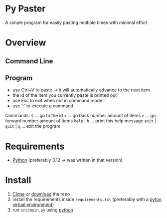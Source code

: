 # Py Paster
A simple program for easily pasting multiple times with minimal effort

# Overview
## Command Line

## Program
- use Ctrl+V to paste -> it will automatically advance to the next item
- the id of the item you currently paste is printed out
- use Esc to exit when not in command mode
- use ':' to execute a command

Commands:
`$` <id> ... go to the id
`<` <number> ... go back number amount of items
`>` <number> ... go forward number amount of items
`help` | `h` ... print this help message
`exit` | `quit` | `q` ... exit the program

# Requirements
- [Python](https://www.python.org/downloads/) (preferably 3.12 -> was written in that version)

# Install
1. [Clone](https://docs.github.com/en/repositories/creating-and-managing-repositories/cloning-a-repository) or [download](https://docs.github.com/en/repositories/working-with-files/using-files/downloading-source-code-archives) the repo
2. install the requirements inside `requirements.txt` (preferably with a [pyton virtual environment](https://docs.python.org/3/library/venv.html))
3. run `src/main.py` using [python](https://realpython.com/run-python-scripts/)